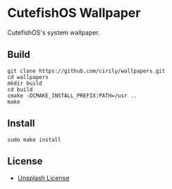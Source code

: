 # CutefishOS Wallpaper

CutefishOS's system wallpaper.

## Build

```shell
git clone https://github.com/cirily/wallpapers.git 
cd wallpapers
mkdir build
cd build
cmake -DCMAKE_INSTALL_PREFIX:PATH=/usr ..
make
```

## Install

```shell
sudo make install
```

## License

* [Unsplash License](https://unsplash.com/license)
